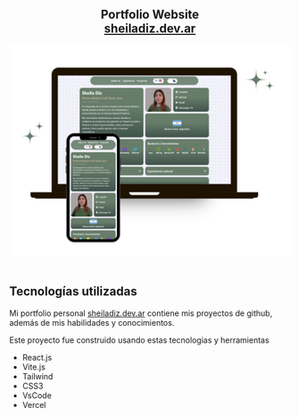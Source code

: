 <h2 align="center">
  Portfolio Website<br/>
  <a href="https://sheiladiz.dev.ar/" target="_blank">sheiladiz.dev.ar</a>
</h2>
<div align="center">
  <img alt="Demo" src="./public/web.png" />
</div>

<br/>

## Tecnologías utilizadas

Mi portfolio personal <a href="https://sheiladiz.dev.ar/" target="_blank">sheiladiz.dev.ar</a> contiene mis proyectos de github, además de mis habilidades y conocimientos.<br/>

Este proyecto fue construido usando estas tecnologias y herramientas
- React.js
- Vite.js
- Tailwind
- CSS3
- VsCode
- Vercel
